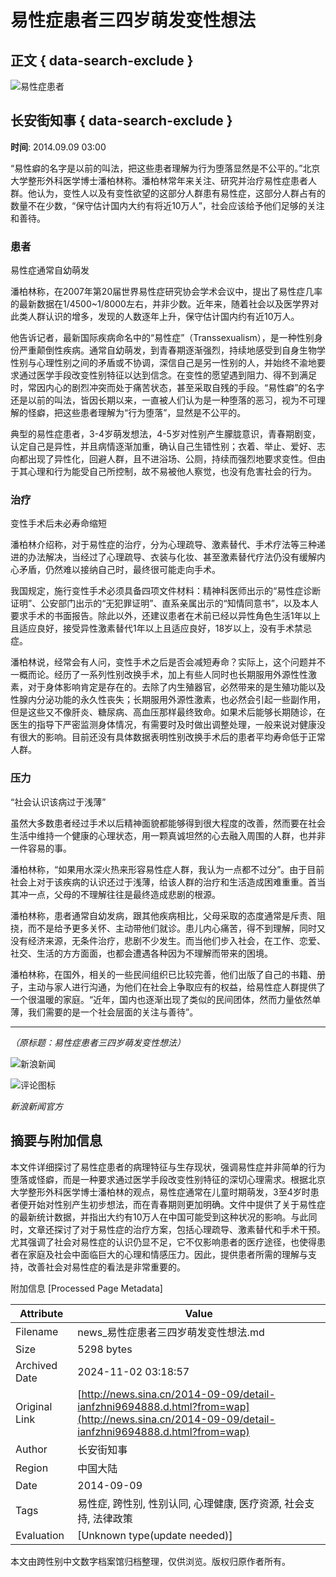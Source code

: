 # 易性症患者三四岁萌发变性想法

## 正文 { data-search-exclude }


![易性症患者](https://tvax1.sinaimg.cn/crop.0.0.640.640.180/652f5916ly8gdimr47he4j20hs0hsad0.jpg)

## 长安街知事 { data-search-exclude }

**时间**: 2014.09.09 03:00

“易性癖的名字是以前的叫法，把这些患者理解为行为堕落显然是不公平的。”北京大学整形外科医学博士潘柏林称。潘柏林常年来关注、研究并治疗易性症患者人群。他认为，变性人以及有变性欲望的这部分人群患有易性症，这部分人群占有的数量不在少数，“保守估计国内大约有将近10万人”，社会应该给予他们足够的关注和善待。

### 患者

易性症通常自幼萌发

潘柏林称，在2007年第20届世界易性症研究协会学术会议中，提出了易性症几率的最新数据在1/4500~1/8000左右，并非少数。近年来，随着社会以及医学界对此类人群认识的增多，发现的人数逐年上升，保守估计国内约有近10万人。

他告诉记者，最新国际疾病命名中的“易性症”（Transsexualism），是一种性别身份严重颠倒性疾病。通常自幼萌发，到青春期逐渐强烈，持续地感受到自身生物学性别与心理性别之间的矛盾或不协调，深信自己是另一性别的人，并始终不渝地要求通过医学手段改变性别特征以达到信念。在变性的愿望遇到阻力、得不到满足时，常因内心的剧烈冲突而处于痛苦状态，甚至采取自残的手段。“易性癖”的名字还是以前的叫法，皆因长期以来，一直被人们认为是一种堕落的恶习，视为不可理解的怪癖，把这些患者理解为“行为堕落”，显然是不公平的。

典型的易性症患者，3-4岁萌发想法，4-5岁对性别产生朦胧意识，青春期剧变，认定自己是异性，并且病情逐渐加重，确认自己生错性别；衣着、举止、爱好、志向都出现了异性化，回避人群，且不进浴场、公厕，持续而强烈地要求变性。但由于其心理和行为能受自己所控制，故不易被他人察觉，也没有危害社会的行为。

### 治疗

变性手术后未必寿命缩短

潘柏林介绍称，对于易性症的治疗，分为心理疏导、激素替代、手术疗法等三种递进的办法解决，当经过了心理疏导、衣装与化妆、甚至激素替代疗法仍没有缓解内心矛盾，仍然难以接纳自己时，最终很可能走向手术。

我国规定，施行变性手术必须具备四项文件材料：精神科医师出示的“易性症诊断证明”、公安部门出示的“无犯罪证明”、直系亲属出示的“知情同意书”，以及本人要求手术的书面报告。除此以外，还建议患者在术前已经以异性角色生活1年以上且适应良好，接受异性激素替代1年以上且适应良好，18岁以上，没有手术禁忌症。

潘柏林说，经常会有人问，变性手术之后是否会减短寿命？实际上，这个问题并不一概而论。经历了一系列性别改换手术，加上有些人同时也长期服用外源性性激素，对于身体影响肯定是存在的。去除了内生殖器官，必然带来的是生殖功能以及性腺内分泌功能的永久性丧失；长期服用外源性激素，也必然会引起一些副作用，但是这些又不像肝炎、糖尿病、高血压那样最终致命。如果术后能够长期随诊，在医生的指导下严密监测身体情况，有需要时及时做出调整处理，一般来说对健康没有很大的影响。目前还没有具体数据表明性别改换手术后的患者平均寿命低于正常人群。

### 压力

“社会认识该病过于浅薄”

虽然大多数患者经过手术以后精神面貌都能够得到很大程度的改善，然而要在社会生活中维持一个健康的心理状态，用一颗真诚坦然的心去融入周围的人群，也并非一件容易的事。

潘柏林称，“如果用水深火热来形容易性症人群，我认为一点都不过分”。由于目前社会上对于该疾病的认识还过于浅薄，给该人群的治疗和生活造成困难重重。首当其冲一点，父母的不理解往往是最终造成悲剧的根源。

潘柏林称，患者通常自幼发病，跟其他疾病相比，父母采取的态度通常是斥责、阻挠，而不是给予更多关怀、主动带他们就诊。患儿内心痛苦，得不到理解，同时又没有经济来源，无条件治疗，悲剧不少发生。而当他们步入社会，在工作、恋爱、社交、生活的方方面面，也都会遭遇各种因为不理解而带来的困境。

潘柏林称，在国外，相关的一些民间组织已比较完善，他们出版了自己的书籍、册子，主动与家人进行沟通，为他们在社会上争取应有的权益，给易性症人群提供了一个很温暖的家庭。“近年，国内也逐渐出现了类似的民间团体，然而力量依然单薄，我们需要的是一个社会层面的关注与善待”。

---

*（原标题：易性症患者三四岁萌发变性想法）*

![新浪新闻](https://n.sinaimg.cn/default/80905340/20200331/sinalogo.png)

![评论图标](https://n.sinaimg.cn/default/2fb77759/20151125/320X320.png)

*新浪新闻官方*

## 摘要与附加信息

<!-- tcd_abstract -->
本文件详细探讨了易性症患者的病理特征与生存现状，强调易性症并非简单的行为堕落或怪癖，而是一种要求通过医学手段改变性别特征的深切心理需求。根据北京大学整形外科医学博士潘柏林的观点，易性症通常在儿童时期萌发，3至4岁时患者便开始对性别产生初步想法，而在青春期则更加明确。文件中提供了关于易性症的最新统计数据，并指出大约有10万人在中国可能受到这种状况的影响。与此同时，文章还探讨了对于易性症的治疗方案，包括心理疏导、激素替代和手术干预。尤其强调了社会对易性症的认识仍显不足，它不仅影响患者的医疗途径，也使得患者在家庭及社会中面临巨大的心理和情感压力。因此，提供患者所需的理解与支持，改善社会对易性症的看法是非常重要的。
<!-- tcd_abstract_end -->

附加信息 [Processed Page Metadata]

| Attribute       | Value                                  |
|-----------------|----------------------------------------|
| Filename        | news_易性症患者三四岁萌发变性想法.md                             |
| Size            | 5298 bytes                           |
| Archived Date   | 2024-11-02 03:18:57                             |
| Original Link   | [http://news.sina.cn/2014-09-09/detail-ianfzhni9694888.d.html?from=wap](http://news.sina.cn/2014-09-09/detail-ianfzhni9694888.d.html?from=wap)                       |
| Author          | 长安街知事                               |
| Region          | 中国大陆                               |
| Date            | 2014-09-09                                 |
| Tags            | 易性症, 跨性别, 性别认同, 心理健康, 医疗资源, 社会支持, 法律政策                                 |
| Evaluation            | [Unknown type(update needed)]                                 |
<!-- tcd_table_end -->

本文由跨性别中文数字档案馆归档整理，仅供浏览。版权归原作者所有。

